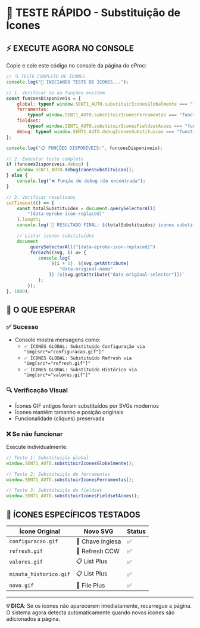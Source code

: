 # 🧪 TESTE RÁPIDO - Substituição de Ícones

## ⚡ EXECUTE AGORA NO CONSOLE

Copie e cole este código no console da página do eProc:

```javascript
// 🔍 TESTE COMPLETO DE ÍCONES
console.log("🧪 INICIANDO TESTE DE ÍCONES...");

// 1. Verificar se as funções existem
const funcoesDisponiveis = {
    global: typeof window.SENT1_AUTO.substituirIconesGlobalmente === "function",
    ferramentas:
        typeof window.SENT1_AUTO.substituirIconesFerramentas === "function",
    fieldset:
        typeof window.SENT1_AUTO.substituirIconesFieldsetAcoes === "function",
    debug: typeof window.SENT1_AUTO.debugIconesSubstituicao === "function",
};

console.log("📋 FUNÇÕES DISPONÍVEIS:", funcoesDisponiveis);

// 2. Executar teste completo
if (funcoesDisponiveis.debug) {
    window.SENT1_AUTO.debugIconesSubstituicao();
} else {
    console.log("❌ Função de debug não encontrada");
}

// 3. Verificar resultados
setTimeout(() => {
    const totalSubstituidos = document.querySelectorAll(
        "[data-eprobe-icon-replaced]"
    ).length;
    console.log(`🎯 RESULTADO FINAL: ${totalSubstituidos} ícones substituídos`);

    // Listar ícones substituídos
    document
        .querySelectorAll("[data-eprobe-icon-replaced]")
        .forEach((svg, i) => {
            console.log(
                `${i + 1}. ${svg.getAttribute(
                    "data-original-name"
                )} (${svg.getAttribute("data-original-selector")})`
            );
        });
}, 1000);
```

## 🎯 O QUE ESPERAR

### ✅ Sucesso

-   Console mostra mensagens como:
    -   `✅ ÍCONES GLOBAL: Substituído Configuração via "img[src*="configuracao.gif"]"`
    -   `✅ ÍCONES GLOBAL: Substituído Refresh via "img[src*="refresh.gif"]"`
    -   `✅ ÍCONES GLOBAL: Substituído Histórico via "img[src*="valores.gif"]"`

### 🔍 Verificação Visual

-   Ícones GIF antigos foram substituídos por SVGs modernos
-   Ícones mantêm tamanho e posição originais
-   Funcionalidade (cliques) preservada

### ❌ Se não funcionar

Execute individualmente:

```javascript
// Teste 1: Substituição global
window.SENT1_AUTO.substituirIconesGlobalmente();

// Teste 2: Substituição de ferramentas
window.SENT1_AUTO.substituirIconesFerramentas();

// Teste 3: Substituição do fieldset
window.SENT1_AUTO.substituirIconesFieldsetAcoes();
```

## 📝 ÍCONES ESPECÍFICOS TESTADOS

| Ícone Original         | Novo SVG         | Status |
| ---------------------- | ---------------- | ------ |
| `configuracao.gif`     | 🔧 Chave inglesa | ✅     |
| `refresh.gif`          | 🔄 Refresh CCW   | ✅     |
| `valores.gif`          | 📋 List Plus     | ✅     |
| `minuta_historico.gif` | 📋 List Plus     | ✅     |
| `novo.gif`             | 📄 File Plus     | ✅     |

---

**💡 DICA**: Se os ícones não aparecerem imediatamente, recarregue a página. O sistema agora detecta automaticamente quando novos ícones são adicionados à página.

